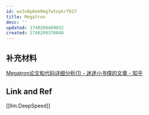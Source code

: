```yaml
---
id: wx3v0p8em9mg7wtoykrf817
title: Megatron
desc: ''
updated: 1740209409032
created: 1740209376048
---
```


## 补充材料
[Megatron论文和代码详细分析(1) - 迷途小书僮的文章 - 知乎](https://zhuanlan.zhihu.com/p/366906920)

## Link and Ref
[[llm.DeepSpeed]]